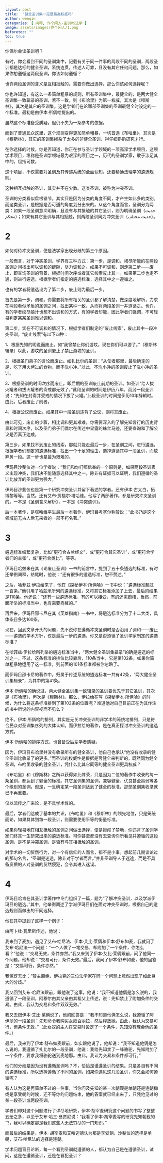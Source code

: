 ```yaml
---
layout: post
title:  "健全圣训集一定是最高权威吗"
author: wenqin
categories: [ 问琴, 作个闲人-圣训VS法学 ]
image: assets/images/作个闲人/1.png
beforetoc: ""
toc: true
---
```




你偶尔会读圣训吧？
 
有时，你会看到不同的圣训集中，记载有关于同一件事的两段不同的圣训，两段圣训都是达标的健全圣训，系统连贯，传述人可靠，且没有其它任何问题，那么，如果你想遵循这两段圣训，你该如何遵循？
 
也许两段圣训的含义是互相抵触的，需要你做出选择，那么你该如何选择呢？
 
你也许知道，有这么一条简单粗暴的规则，所有圣训集中，最健全的，是两大健全圣训集一致辑录的圣训，若不一致，则《布哈里》为第一权威，其次是《穆斯林》，其次是其它的圣训集。这是学者们在论哪部圣训集的圣训最健全时设定的一个标准，最初是由伊本·所俩哈提出的。
 
虽然这个标准备受质疑，但仍不失为一条参考的依据。
 
而到了普通民众这里，这个规则变得更加简单粗暴，一切首选《布哈里》，其次是《穆斯林》，其它的圣训集掺杂了太多的非健全圣训，得仔细斟酌研究才行。
 
在你选择的时候，你是否知道，你正在参与圣训学领域的一项高深学术项目，这项学术项目，堪称是圣训学领域最为艰深的项目之一，历代的圣训学家，敢于涉足其中的，屈指可数。
 
这个项目，不仅需要对圣训及其传述系统的全面认知，还要精通法理学的遴选规则。
 
这种相互抵触的圣训，其实并不在少数。这类圣训，被称为冲突圣训。
 
圣训的分类看似盘根错节，其实只是因为分类的角度不同，才产生如此多的类别。而这类圣训，是根据是否可遵的角度划分出来的。从这个角度而言，圣训分为两类：如果一段圣训意义明确，且没有与其抵触的其它圣训，则为明确圣训（حديث محكم）；如果有其它圣训与其相抵触，则两段圣训同为冲突圣训（حديث مختلف）。

# 2

如何对待冲突圣训，便是法学家出现分歧的第三个原因。
 
一般而言，对于冲突圣训，学界有三种方式：第一步，是调和，竭尽所能的在两段圣训之间找出可以调和的缝隙，尽力调和之。如果不可调和，则走第二步——废止，即查询圣训的背景，根据时间次序或者其它线索废止其一。如果第二步也走不通，则进行遴选，根据学者们指定的遴选标准，选择其中之一遵循之。
 
也有的学者将遴选设为了第二步，废止则为最后一步。
 
首先是第一步，调和。你需要将所有相关的圣训都了解清楚，做深度地解析，力求在两段看似矛盾的圣训之间，找出某种一致，从而将两段圣训一并遵循之。也许，有的学者绞尽脑汁也想不出调和的方式，有的学者却能，因此学者们强调，不可轻易判定某某圣训难以调和。
 
第二步，实在不可调和的情况下，根据学者们制定的“废止线索”，废止其中一段冲突圣训。“废止线索”有以下四种：
 
1、根据先知的明说而废止。如“我曾禁止你们游坟，现在你们可以游了。”（穆斯林辑录）以此，游坟的圣训废止了禁止游坟的圣训。
 
2、根据圣门弟子的言论而废止。如扎比尔的圣训：“从使者那里，最后确定的是，吃了用火烤过的食物，而不洗小净。”以此，不洗小净的圣训废止了洗小净的圣训。
 
3、根据圣训的时间次序而废止。即后期的圣训废止前期的圣训。如圣训“给人拔火罐者和拔火罐者的斋戒都无效了。”此段圣训的时间是伊历八年，而另一段圣训说：“先知在封斋并受戒的情况下拔了火罐。”此段圣训的时间是伊历10年辞朝时。由此，后者废止了前者。
 
4、根据公议而废止。如果其中一段圣训违背了公议，则将其废止。
 
由此可见，废止的步骤，相比调和更其艰难，你需要深入的了解先知言行的历史背景和时间次序，以及圣门弟子们偶尔在传述中显露的蛛丝马迹，还要查询和了解公议是否真正达成。
 
第三步，如果找不到废止的线索，那就只能走最后一步，在圣训之间，进行遴选。根据学者们制定的遴选标准，找出一个十足的理由，选择遵循其中一段圣训，而放弃另一段。这一步也是最为艰难的。
 
伊玛目沙斐仪对一位学者说：“我们和你们都信奉的一个原则是，如果两段圣训表义出现冲突，我们决不能随意选择其中之一，除非有证据可以证明，我们遵循的圣训比放弃的圣训更为强大。”
 
伊玛目沙斐仪也是第一个研究冲突圣训并留下著述的学者。还有伊本·古太白，拓博黎等等。当然，还有艾布·贾福尔·塔哈维。他写了两部著作，都是研究冲突圣训的。一本是《圣训含义解析》，一本是《冲突遗训》。
 
后一本著作，是塔哈维平生最后一本著作，伊玛目考塞尔称赞说：“此书乃是这个领域前无古人后无来者的一部不朽名著。”

# 3

遴选标准纷繁复杂，比如“更符合古兰经文”，或“更符合其它圣训”，或“更符合学者们的主张”，或“更符合类比”，等等。
 
伊玛目哈兹米在其《论废止圣训》一书的前言中，提到了五十条遴选的标准，有时还举例阐释，结尾时，他说：“还有很多的遴选标准，恕不赘述。”
 
之后，哈菲兹·伊拉给来了，他在《探秘伊本·所俩哈》一书中说：“遴选标准超过一百条。”他引用了哈兹米所列的遴选标准，又将其它标准添加了上去，最后的结果是110条。他还说：“还有一些遴选标准，有的可以接受，有的还需商榷，当然，前面所举的标准当中，也有需要商榷的。”
 
再后来，伊玛目邵卡尼在其《英雄指南》一书中，将遴选标准分为了十二大类，具体条目多达160条。
 
现在，回到文章开头的问题，先不说你在遵循冲突圣训时是否沿用了调和——废止——遴选的学术方针，仅是最后一步的遴选，你又是否遵循了圣训学家制定的遴选标准？
 
在哈菲兹·伊拉给所列举的遴选标准当中，“两大健全圣训集辑录”的确是遴选的标准之一，不过，这条标准的排位比较靠后，110条当中，它是第102条。如果你简单粗暴地运用了这一标准，则前面的101条标准都被你忽略了。
 
而伊玛目邵卡尼的著作中，归属于传述系统的遴选标准一共有42条，“两大健全圣训集辑录”，为其中的第41条。
 
伊本·所俩哈的确说过，两大健全圣训集一致辑录的圣训要优先于其它圣训，其次是《布哈里》，再次是《穆斯林》。那么，伊拉给在写《探秘伊本·所俩哈》的时候，为什么将这条标准排到了第102条的位置呢？难道他对自己目前正在为其作注的书中所说的内容视而不见么？
 
绝不。伊本·所俩哈的排列，其实是无关冲突圣训的非学术的笼统地排列，只是符合民众对圣训集序列的大体认知。而伊拉给的著作，是在真正探讨冲突圣训的遴选方式。
 
伊本·所俩哈的排序方式，也曾备受后辈学者质疑。
 
因为，伊玛目布哈里并没有收录所有的健全圣训，他自己也承认“他没有收录的健全圣训比收录了的更多。”而圣训的权威性是根据是否健全来判断的，既然同为健全圣训，布哈里收录的健全圣训，凭什么比其它同等的健全圣训更具权威？
 
《布哈里》和《穆斯林》之所以获得如此殊荣，只是因为二位的著作中收录的每一条圣训，都达到了健全的标准。其它圣训集的圣训，兼容健全、优良甚至羸弱等各个级别的圣训，但是，一旦确定某一段圣训达到了健全的标准，那部圣训集收录就已不再重要。
 
仅以流传之广来论，是不具学术性的。
 
最后，学者们达成了基本的共识，《布哈里》和《穆斯林》的领先地位，只是笼统而论，如果具体到每一段圣训，则需要使用平等的衡量标准。
 
如果你轻易地在相互抵触的圣训之间做出选择，便是擅闯了禁地，你违背了圣训学家们终其一生研究出来的遴选标准。可你甚至都没有去查询你所看见并遵循的这段圣训，是不是冲突圣训，是否有与其相抵触的圣训。
 
对学术的一切贸然行为，对一个有信仰的人而言，都不是小事。想起前几期谈论过的那句名言，“圣训是迷途，除非对于学者而言。”并非圣训导人于迷途，而是不具备资质的人对圣训的贸然侵犯，会令其进入迷误。

# 4

伊玛目哈肯在其圣训学著作中专门组织了一篇，题为“了解冲突圣训，以及学派伊玛目的遴选。”其中，他举例阐述了学派伊玛目们在面对冲突圣训时，根据自己的遴选规则而做出的不同选择。
 
他在其中提到了这样一个例子：
 
由阿卜杜·瓦里斯传述，他说：
 
我来到了麦加，遇见了艾布·哈尼法、伊本·艾比·莱俩和伊本·舒布如麦，我就问了艾布·哈尼法一个问题：“一个人做了一笔交易，却附加了一个条件，你怎么看？”他说：“交易无效，条件亦然。”我又来到了伊本·艾比·莱俩跟前，问了他同一个问题，他却说：“交易可行，条件无效。”最后，我问了伊本·舒布如麦，他的回答是：“交易可行，条件亦然。”
 
我惊讶无比：“赞主超绝，伊拉克的三位法学家在同一个问题上竟然出现了如此巨大的分歧。”
 
我又回到艾布·哈尼法跟前，跟他说了这事，他说：“我不知道他俩是怎么说的，我遵循了一段圣训，阿穆尔由其父亲由其祖父上传述，说：先知禁止了附加条件的交易。由此，我认为交易和条件双双无效。”
 
我又去跟伊本·艾比·莱俩说了，他的回答是：“我不知道他俩怎么说，我遵循了阿伊莎的一段圣训：先知命令我购买女奴百丽拉，然后释放她。由此，我认为交易可行，但条件无效。”（此女奴的主人在交易时设定了一个条件，先知没有理会他的条件。）
 
最后，我来到了伊本·舒布如麦跟前，如实跟他说了，他却说：“我不知道他俩是怎么说的，我遵循了扎比尔的一段圣训，他说：我给先知卖了一峰骆驼，先知附加了一个条件，要求我将骆驼送到麦地那。由此，我认为交易和条件都可行。”
 
他们的分歧是因为没有遵循圣训吗？不，恰恰是谨遵圣训的结果。只是各自有不同的遴选标准，所以选择遵循了不同的圣训，如果你遇见这几段圣训，你又会如何遵循呢？
 
有人认为这是再简单不过的一件事，当你问及先知的某一次朝觐是单朝还是连朝抑或是享受朝的时候，还不等你的问题结束，他的答案就已经出来了，只凭他见过的某一段圣训或两段圣训。
 
学者们却对这个问题进行了详尽地研究，伊本·胡宰麦研究这个问题的书写了整整五册之多，以至于艾布·哈三·叁贾尼说：“我看了伊本·胡宰麦写的研究先知朝觐的书，我可以确定那是我们这些人无法穷尽的一门知识。”
 
而最后的结果是，伊本· 胡宰麦和艾哈迈德认为那是享受朝，沙斐仪的选择是单朝，艾布·哈尼法的选择是连朝。
 
学术问题盲目论断，每一个看到圣训就遵循的人，都认为自己是在遵循圣训，试问，这是在遵循圣训，还是在冒犯圣训？ 
